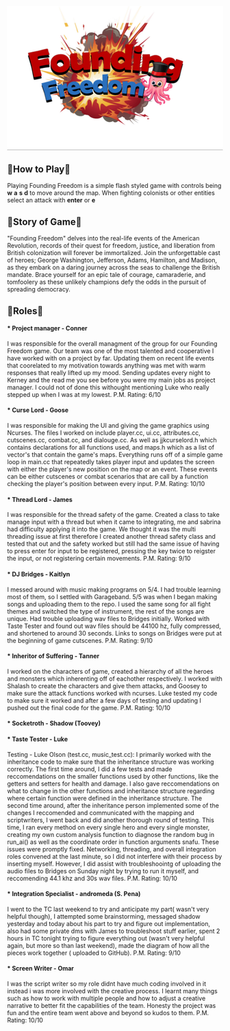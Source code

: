 ![Founding Freedom Logo](FinalFinalLogo.jpg)

## 🔴How to Play🔴

Playing Founding Freedom is a simple flash styled game with controls being **w** **a** **s** **d** to move around the map. When fighting colonists or other entities select an attack with **enter** or **e**

## 🔴Story of Game🔴

"Founding Freedom" delves into the real-life events of the American Revolution, records of their quest for freedom, justice, and liberation from British colonization will forever be immortalized. Join the unforgettable cast of heroes; George Washington, Jefferson, Adams, Hamilton, and Madison, as they embark on a daring journey across the seas to challenge the British mandate. Brace yourself for an epic tale of courage, camaraderie, and tomfoolery as these unlikely champions defy the odds in the pursuit of spreading democracy.

## 🔴Roles🔴

#### * Project manager - Conner
I was responsible for the overall managment of the group for our Founding Freedom game. Our team was one of the most talented and cooperative I have worked with on a project by far. Updating them on recent life events that coorelated to my motivation towards anything was met with warm responses that really lifted up my mood. Sending updates every night to Kerney and the read me you see before you were my main jobs as project manager. I could not of done this withought mentioning Luke who really stepped up when I was at my lowest.
P.M. Rating: 6/10

#### * Curse Lord - Goose
I was responsible for making the UI and giving the game graphics using Ncurses. The files I worked on include player.cc, ui.cc, attributes.cc, cutscenes.cc, combat.cc, and dialouge.cc. As well as jjkcurselord.h which contains declarations for all functions used, and maps.h which as a list of vector<string>'s that contain the game's maps. Everything runs off of a simple game loop in main.cc that repeatedly takes player input and updates the screen with either the player's new position on the map or an event. These events can be either cutscenes or combat scenarios that are call by a function checking the player's position between every input.
P.M. Rating: 10/10

#### * Thread Lord - James
I was responsible for the thread safety of the game. Created a class to take manage input with a thread but when it came to integrating, me and sabrina had difficulty applying it into the game. We thought it was the multi threading issue at first therefore I created another thread safety class and tested that out and the safety worked but still had the same issue of having to press enter for input to be registered, pressing the key twice to reigster the input, or not registering certain movements.
P.M. Rating: 9/10

#### * DJ Bridges - Kaitlyn
I messed around with music making programs on 5/4. I had trouble learning most of them, so I settled with Garageband. 5/5 was when I began making songs and uploading them to the repo. I used the same song for all fight themes and switched the type of instrument, the rest of the songs are unique. Had trouble uploading wav files to Bridges initially. Worked with Taste Tester and found out wav files should be 44100 hz, fully compressed, and shortened to around 30 seconds. Links to songs on Bridges were put at the beginning of game cutscenes.
P.M. Rating: 9/10

#### * Inheritor of Suffering - Tanner
I worked on the characters of game, created a hierarchy of all the heroes and monsters which inherenting off of eachother respectively. I worked with Shalash to create the characters and give them attacks, and Goosey to make sure the attack functions worked with ncurses. Luke tested my code to make sure it worked and after a few days of testing and updating I pushed out the final code for the game.
P.M. Rating: 10/10

#### * Socketroth - Shadow (Toovey)

#### * Taste Tester - Luke
Testing - Luke Olson (test.cc, music_test.cc):
I primarily worked with the inheritance code to make sure that the inheritance structure was working correctly. The first time around, I did a few tests and made reccomendations on the smaller functions used by other functions, like the getters and setters for health and damage. I also gave reccomendations on what to change in the other functions and inheritance structure regarding where certain function were defined in the inheritance structure. The second time around, after the inheritance person implemented some of the changes I reccomended and communicated with the mapping and scriptwriters, I went back and did another thorough round of testing. This time, I ran every method on every single hero and every single monster, creating my own custom analysis function to diagnose the random bug in run_ai() as well as the coordinate order in function arguments snafu. These issues were promptly fixed. Networking, threading, and overall integration roles convened at the last minute, so I did not interfere with their process by inserting myself. However, I did assist with troubleshoointg of uploading the audio files to Bridges on Sunday night by trying to run it myself, and reccomending 44.1 khz and 30s wav files.
P.M. Rating: 10/10

#### * Integration Specialist - andromeda (S. Pena)
I went to the TC last weekend to try and anticipate my part( wasn't very helpful though), I attempted some brainstorming, messaged shadow yesterday and today about his part to try and figure out implementation, also had some private dms with James to troubleshoot stuff earlier, spent 2 hours in TC tonight trying to figure everything out (wasn't very helpful again, but more so than last weekend), made the diagram of how all the pieces work together ( uploaded to GitHub).
P.M. Rating: 9/10

#### * Screen Writer - Omar
I was the script writer so my role didnt have much coding involved in it instead i was more involved with the creative process. I learnt many things such as how to work with multiple people and how to adjust a creative narrative to better fit the capabilities of the team. Honesty the project was fun and the entire team went above and beyond so kudos to them.
P.M. Rating: 10/10

